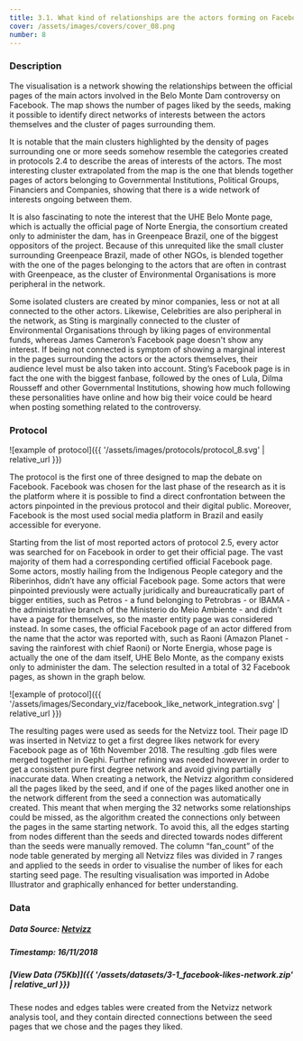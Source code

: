 ```yaml
---
title: 3.1. What kind of relationships are the actors forming on Facebook and how big is their audience?
cover: /assets/images/covers/cover_08.png
number: 8
---
```

### Description
The visualisation is a network showing the relationships between the official pages of the main actors involved in the Belo Monte Dam controversy on Facebook. The map shows the number of pages liked by the seeds, making it possible to identify direct networks of interests between the actors themselves and the cluster of pages surrounding them.

It is notable that the main clusters highlighted by the density of pages surrounding one or more seeds somehow resemble the categories created in protocols 2.4 to describe the areas of interests of the actors. The most interesting cluster extrapolated from the map is the one that blends together pages of actors belonging to Governmental Institutions, Political Groups, Financiers and Companies, showing that there is a wide network of interests ongoing between them.

It is also fascinating to note the interest that the UHE Belo Monte page, which is actually the official page of Norte Energia, the consortium created only to administer the dam, has in Greenpeace Brazil, one of the biggest oppositors of the project. Because of this unrequited like the small cluster surrounding Greenpeace Brazil, made of other NGOs, is blended together with the one of the pages belonging to the actors that are often in contrast with Greenpeace, as the cluster of Environmental Organisations is more peripheral in the network.

Some isolated clusters are created by minor companies, less or not at all connected to the other actors. Likewise, Celebrities are also peripheral in the network, as Sting is marginally connected to the cluster of Environmental Organisations through by liking pages of environmental funds, whereas James Cameron’s Facebook page doesn't show any interest. If being not connected is symptom of showing a marginal interest in the pages surrounding the actors or the actors themselves, their audience level must be also taken into account. Sting’s Facebook page is in fact the one with the biggest fanbase, followed by the ones of Lula, Dilma Rousseff and other Governmental Institutions, showing how much following these personalities have online and how big their voice could be heard when posting something related to the controversy. 


### Protocol
![example of protocol]({{ '/assets/images/protocols/protocol_8.svg' | relative_url }})

The protocol is the first one of three designed to map the debate on Facebook. Facebook was chosen for the last phase of the research as it is the platform where it is possible to find a direct confrontation between the actors pinpointed in the previous protocol and their digital public. Moreover, Facebook is the most used social media platform in Brazil and easily accessible for everyone.

Starting from the list of most reported actors of protocol 2.5, every actor was searched for on Facebook in order to get their official page. The vast majority of them had a corresponding certified official Facebook page. Some actors, mostly hailing from the Indigenous People category and the Riberinhos, didn’t have any official Facebook page. Some actors that were pinpointed previously were actually juridically and bureaucratically part of bigger entities, such as Petros - a fund belonging to Petrobras - or IBAMA - the administrative branch of the Ministerio do Meio Ambiente - and didn’t have a page for themselves, so the master entity page was considered instead. In some cases, the official Facebook page of an actor differed from the name that the actor was reported with, such as Raoni (Amazon Planet - saving the rainforest with chief Raoni) or Norte Energia, whose page is actually the one of the dam itself, UHE Belo Monte, as the company exists only to administer the dam. The selection resulted in a total of 32 Facebook pages, as shown in the graph below.

![example of protocol]({{ '/assets/images/Secondary_viz/facebook_like_network_integration.svg' | relative_url }})

The resulting pages were used as seeds for the Netvizz tool. Their page ID was inserted in Netvizz to get a first degree likes network for every Facebook page as of 16th November 2018. The resulting .gdb files were merged together in Gephi. Further refining was needed however in order to get a consistent pure first degree network and avoid giving partially inaccurate data. When creating a network, the Netvizz algorithm considered all the pages liked by the seed, and if one of the pages liked another one in the network different from the seed a connection was automatically created. This meant that when merging the 32 networks some relationships could be missed, as the algorithm created the connections only between the pages in the same starting network. To avoid this, all the edges starting from nodes different than the seeds and directed towards nodes different than the seeds were manually removed. The column “fan_count” of the node table generated by merging all Netvizz files was divided in 7 ranges and applied to the seeds in order to visualise the number of likes for each starting seed page. 
The resulting visualisation was imported in Adobe Illustrator and graphically enhanced for better understanding. 


### Data
##### Data Source: [Netvizz](https://tools.digitalmethods.net/netvizz/facebook/netvizz/)
##### Timestamp: 16/11/2018
##### [View Data (75Kb)]({{ '/assets/datasets/3-1_facebook-likes-network.zip' | relative_url }})
These nodes and edges tables were created from the Netvizz network analysis tool, and they contain directed connections between the seed pages that we chose and the pages they liked. 
